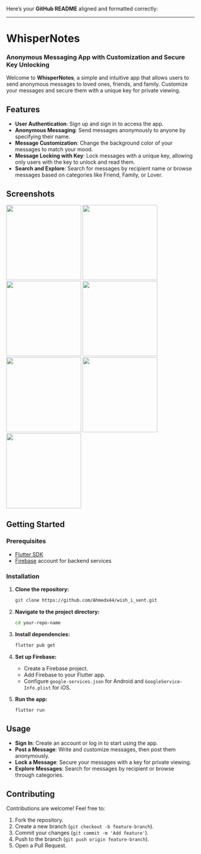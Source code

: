 Here’s your **GitHub README** aligned and formatted correctly:

---

# **WhisperNotes**

### **Anonymous Messaging App with Customization and Secure Key Unlocking**

Welcome to **WhisperNotes**, a simple and intuitive app that allows users to send anonymous messages to loved ones, friends, and family. Customize your messages and secure them with a unique key for private viewing.

## **Features**

- **User Authentication**: Sign up and sign in to access the app.
- **Anonymous Messaging**: Send messages anonymously to anyone by specifying their name.
- **Message Customization**: Change the background color of your messages to match your mood.
- **Message Locking with Key**: Lock messages with a unique key, allowing only users with the key to unlock and read them.
- **Search and Explore**: Search for messages by recipient name or browse messages based on categories like Friend, Family, or Lover.

## **Screenshots**
<img src="https://github.com/user-attachments/assets/22e08444-ce63-4239-a44f-d1e3650a0497" width="200" />

<img src="https://github.com/user-attachments/assets/26800f1f-de3f-4db3-ba5a-2a47b5c96f7d" width="200" />

<img src="https://github.com/user-attachments/assets/3816a4d8-6e78-493c-ac48-4a48a69daa9f" width="200" />

<img src="https://github.com/user-attachments/assets/499ad0e7-c610-496a-9d0f-96faa114b4c6" width="200" />

<img src="https://github.com/user-attachments/assets/fefc48c7-6834-43ba-800b-5d51f33ef176" width="200" />

<img src="https://github.com/user-attachments/assets/c393669a-56f9-4903-8143-4563c99f4099" width="200" />

<img src="https://github.com/user-attachments/assets/18212e14-3776-4fad-8978-ac062b3484de" width="200" />


## **Getting Started**

### **Prerequisites**

- [Flutter SDK](https://flutter.dev/docs/get-started/install)
- [Firebase](https://firebase.google.com/) account for backend services

### **Installation**

1. **Clone the repository:**
   ```bash
   git clone https://github.com/Ahmedx44/wish_i_sent.git
   ```

2. **Navigate to the project directory:**
   ```bash
   cd your-repo-name
   ```

3. **Install dependencies:**
   ```bash
   flutter pub get
   ```

4. **Set up Firebase:**
   - Create a Firebase project.
   - Add Firebase to your Flutter app.
   - Configure `google-services.json` for Android and `GoogleService-Info.plist` for iOS.

5. **Run the app:**
   ```bash
   flutter run
   ```

## **Usage**

- **Sign In**: Create an account or log in to start using the app.
- **Post a Message**: Write and customize messages, then post them anonymously.
- **Lock a Message**: Secure your messages with a key for private viewing.
- **Explore Messages**: Search for messages by recipient or browse through categories.

## **Contributing**

Contributions are welcome! Feel free to:
1. Fork the repository.
2. Create a new branch (`git checkout -b feature-branch`).
3. Commit your changes (`git commit -m 'Add feature'`).
4. Push to the branch (`git push origin feature-branch`).
5. Open a Pull Request.


